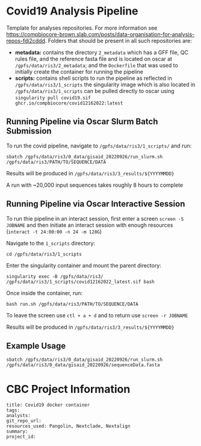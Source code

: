 # Covid19 Analysis Pipeline

Template for analyses repositories. For more information see https://compbiocore-brown.slab.com/posts/data-organisation-for-analysis-repos-fdi2cddd. Folders that should be present in all such repositories are:

 * **metadata:** contains the directory
 ```2_metadata``` which has a GFF file, QC rules file, and the reference fasta file and is located on oscar at ```/gpfs/data/ris3/2_metadata```; and the  ```Dockerfile``` that was used to initially create the container for running the pipeline
 * **scripts:** contains shell scripts to run the pipeline as reflected in ```/gpfs/data/ris3/1_scripts``` the singularity image which is also located in ```/gpfs/data/ris3/1_scripts``` can be pulled directly to oscar using ```singularity pull covid19.sif ghcr.io/compbiocore/covid12162022:latest```

## Running Pipeline via Oscar Slurm Batch Submission  
  
To run the covid pipeline, navigate to ```/gpfs/data/ris3/1_scripts/``` and run:   
```
sbatch /gpfs/data/ris3/0_data/gisaid_20220926/run_slurm.sh /gpfs/data/ris3/PATH/TO/SEQUENCE/DATA
```  
Results will be produced in ```/gpfs/data/ris3/3_results/${YYYYMMDD}```

A run with ~20,000 input sequences takes roughly 8 hours to complete

  
## Running Pipeline via Oscar Interactive Session

To run thie pipeline in an interact session, first enter a screen `screen -S JOBNAME` and then initiate an interact session with enough resources (`interact -t 24:00:00 -n 24 -m 128G`)
  
Navigate to the `1_scripts` directory:  
```
cd /gpfs/data/ris3/1_scripts
```
  
Enter the singularity container and mount the parent directory:

```
singularity exec -B /gpfs/data/ris3/ /gpfs/data/ris3/1_scripts/covid12162022_latest.sif bash 
```  

Once inside the container, run:

``` 
bash run.sh /gpfs/data/ris3/PATH/TO/SEQUENCE/DATA
```

To leave the screen use `ctl + a + d` and to return use `screen -r JOBNAME`  
  
Results will be produced in `/gpfs/data/ris3/3_results/${YYYYMMDD}`

## Example Usage
```
sbatch /gpfs/data/ris3/0_data/gisaid_20220926/run_slurm.sh /gpfs/data/ris3/0_data/gisaid_20220926/sequenceData.fasta
```

# CBC Project Information

```
title: Covid19 docker container
tags:
analysts:
git_repo_url:
resources_used: Pangolin, Nextclade, Nextalign
summary: 
project_id:
```
